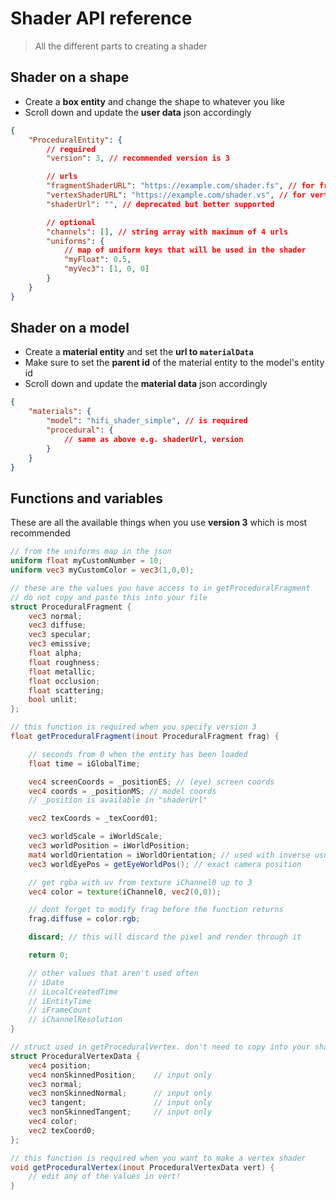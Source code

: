 # Shader API reference

> All the different parts to creating a shader

## Shader on a shape

-   Create a **box entity** and change the shape to whatever you like
-   Scroll down and update the **user data** json accordingly

```json
{
	"ProceduralEntity": {
		// required
		"version": 3, // recommended version is 3

		// urls
		"fragmentShaderURL": "https://example.com/shader.fs", // for frag
		"vertexShaderURL": "https://example.com/shader.vs", // for vertex
		"shaderUrl": "", // deprecated but better supported

		// optional
		"channels": [], // string array with maximum of 4 urls
		"uniforms": {
			// map of uniform keys that will be used in the shader
			"myFloat": 0.5,
			"myVec3": [1, 0, 0]
		}
	}
}
```

## Shader on a model

-   Create a **material entity** and set the **url to `materialData`**
-   Make sure to set the **parent id** of the material entity to the model's entity id
-   Scroll down and update the **material data** json accordingly

```json
{
	"materials": {
		"model": "hifi_shader_simple", // is required
		"procedural": {
			// same as above e.g. shaderUrl, version
		}
	}
}
```

## Functions and variables

These are all the available things when you use **version 3** which is most recommended

```glsl
// from the uniforms map in the json
uniform float myCustomNumber = 10;
uniform vec3 myCustomColor = vec3(1,0,0);

// these are the values you have access to in getProceduralFragment
// do not copy and paste this into your file
struct ProceduralFragment {
    vec3 normal;
    vec3 diffuse;
    vec3 specular;
    vec3 emissive;
    float alpha;
    float roughness;
    float metallic;
    float occlusion;
    float scattering;
    bool unlit;
};

// this function is required when you specify version 3
float getProceduralFragment(inout ProceduralFragment frag) {

    // seconds from 0 when the entity has been loaded
    float time = iGlobalTime;

    vec4 screenCoords = _positionES; // (eye) screen coords
    vec4 coords = _positionMS; // model coords
    // _position is available in "shaderUrl"

    vec2 texCoords = _texCoord01;

    vec3 worldScale = iWorldScale;
    vec3 worldPosition = iWorldPosition;
    mat4 worldOrientation = iWorldOrientation; // used with inverse usually
    vec3 worldEyePos = getEyeWorldPos(); // exact camera position

    // get rgba with uv from texture iChannel0 up to 3
    vec4 color = texture(iChannel0, vec2(0,0));

    // dont forget to modify frag before the function returns
    frag.diffuse = color.rgb;

    discard; // this will discard the pixel and render through it

    return 0;

    // other values that aren't used often
    // iDate
    // iLocalCreatedTime
    // iEntityTime
    // iFrameCount
    // iChannelResolution
}

// struct used in getProceduralVertex. don't need to copy into your shader
struct ProceduralVertexData {
    vec4 position;
    vec4 nonSkinnedPosition;    // input only
    vec3 normal;
    vec3 nonSkinnedNormal;      // input only
    vec3 tangent;               // input only
    vec3 nonSkinnedTangent;     // input only
    vec4 color;
    vec2 texCoord0;
};

// this function is required when you want to make a vertex shader
void getProceduralVertex(inout ProceduralVertexData vert) {
    // edit any of the values in vert!
}
```
